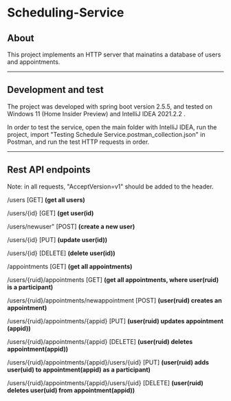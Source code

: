 # Scheduling-Service

## About

This project implements an HTTP server that mainatins a database of users and appointments.

********************************************************************************
## Development and test

The project was developed with spring boot version 2.5.5, and tested on Windows 11 (Home Insider Preview) and IntelliJ IDEA 2021.2.2 .

In order to test the service, open the main folder with IntelliJ IDEA, run the project, import "Testing Schedule Service.postman_collection.json" in Postman, and run the test HTTP requests in order.

********************************************************************************

## Rest API endpoints

Note: in all requests, "AcceptVersion=v1" should be added to the header.


/users [GET] **(get all users)**

/users/{id} [GET] **(get user(id)**

/users/newuser" [POST] **(create a new user)**

/users/{id} [PUT] **(update user(id))**
    
/users/{id} [DELETE] **(delete user(id))**
    
/appointments [GET] **(get all appointments)**

/users/{ruid}/appointments [GET] **(get all appointments, where user(ruid) is a participant)**

/users/{ruid}/appointments/newappointment [POST] **(user(ruid) creates an appointment)**
 
/users/{ruid}/appointments/{appid} [PUT] **(user(ruid) updates appointment (appid))**

/users/{ruid}/appointments/{appid} [DELETE] **(user(ruid) deletes appointment(appid))**

/users/{ruid}/appointments/{appid}/users/{uid} [PUT] **(user(ruid) adds user(uid) to appointment(appid) as a participant)**

/users/{ruid}/appointments/{appid}/users/{uid} [DELETE] **(user(ruid) deletes user(uid) from appointment(appid))**
